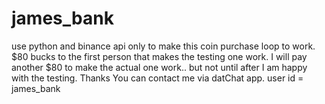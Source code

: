 # james_bank
use python and binance api only to make this coin purchase loop to work.
$80 bucks to the first person that makes the testing one work.
I will pay another $80 to make the actual one work.. but not until after I am happy with the testing.
Thanks
You can contact me via datChat app.  user id = james_bank
